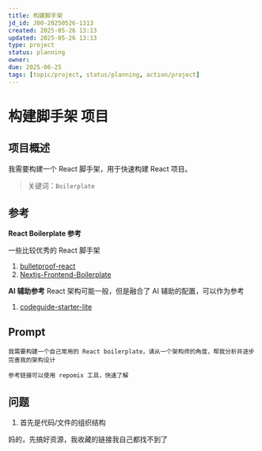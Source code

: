 ```yaml
---
title: 构建脚手架
jd_id: J00-20250526-1313
created: 2025-05-26 13:13
updated: 2025-05-26 13:13
type: project
status: planning
owner:
due: 2025-06-25
tags: [topic/project, status/planning, action/project]
---
```


# 构建脚手架 项目

## 项目概述

我需要构建一个 React 脚手架，用于快速构建 React 项目。

> 关键词：`Boilerplate`

## 参考

**React Boilerplate 参考**

一些比较优秀的 React 脚手架

1. [bulletproof-react](https://github.com/alan2207/bulletproof-react)
2. [Nextjs-Frontend-Boilerplate](https://github.com/shaadcode/Nextjs-Frontend-Boilerplate)

**AI 辅助参考**
React 架构可能一般，但是融合了 AI 辅助的配置，可以作为参考

1. [codeguide-starter-lite](https://github.com/CodeGuide-dev/codeguide-starter-lite/tree/main)

## Prompt

```
我需要构建一个自己常用的 React boilerplate，请从一个架构师的角度，帮我分析并逐步完善我的架构设计

参考链接可以使用 repomix 工具，快速了解
```

## 问题

1. 首先是代码/文件的组织结构

妈的，先搞好资源，我收藏的链接我自己都找不到了